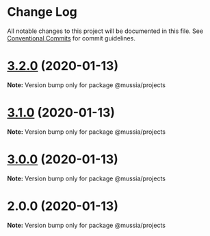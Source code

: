 # Change Log

All notable changes to this project will be documented in this file.
See [Conventional Commits](https://conventionalcommits.org) for commit guidelines.

# [3.2.0](https://github.com/yurikrupnik/mussia3/compare/@mussia/projects@3.1.0...@mussia/projects@3.2.0) (2020-01-13)

**Note:** Version bump only for package @mussia/projects





# [3.1.0](https://github.com/yurikrupnik/mussia3/compare/@mussia/projects@3.0.0...@mussia/projects@3.1.0) (2020-01-13)

**Note:** Version bump only for package @mussia/projects





# [3.0.0](https://github.com/yurikrupnik/mussia3/compare/@mussia/projects@2.0.0...@mussia/projects@3.0.0) (2020-01-13)

**Note:** Version bump only for package @mussia/projects





# 2.0.0 (2020-01-13)

**Note:** Version bump only for package @mussia/projects

